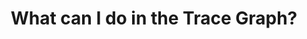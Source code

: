 ---
layout: article
title: What can I do in the Trace Graph?
permalink: /user-guide/distributed-tracing/trace-graph
flags:
  logzio-plan: community
  beta: true
tags:
  - distributed tracing
contributors:
  - yberlinger
---